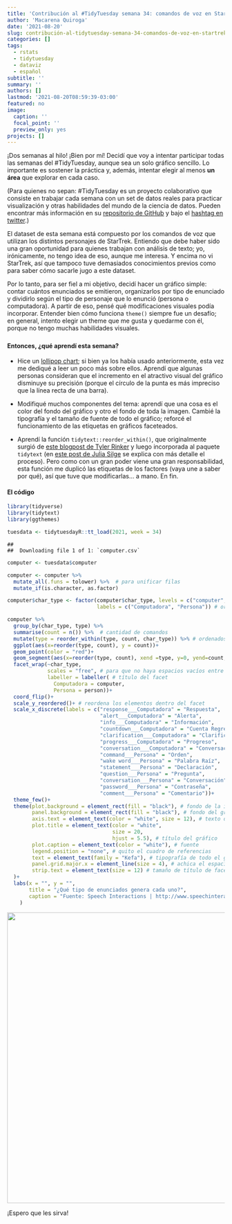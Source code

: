 ```yaml
---
title: 'Contribución al #TidyTuesday semana 34: comandos de voz en StarTrek'
author: 'Macarena Quiroga'
date: '2021-08-20'
slug: contribución-al-tidytuesday-semana-34-comandos-de-voz-en-startrek
categories: []
tags: 
  - rstats
  - tidytuesday
  - dataviz
  - español
subtitle: ''
summary: ''
authors: []
lastmod: '2021-08-20T08:59:39-03:00'
featured: no
image:
  caption: ''
  focal_point: ''
  preview_only: yes
projects: []
---
```


¡Dos semanas al hilo! ¡Bien por mí! Decidí que voy a intentar participar todas las semanas del \#TidyTuesday, aunque sea un solo gráfico sencillo. Lo importante es sostener la práctica y, además, intentar elegir al menos **un área** que explorar en cada caso.

(Para quienes no sepan: \#TidyTuesday es un proyecto colaborativo que consiste en trabajar cada semana con un set de datos reales para practicar visualización y otras habilidades del mundo de la ciencia de datos. Pueden encontrar más información en su [repositorio de GitHub](https://github.com/rfordatascience/tidytuesday/blob/master/data/2021/2021-08-10/readme.md) y bajo el [hashtag en twitter](https://twitter.com/hashtag/TidyTuesday?src=hashtag_click).)

El dataset de esta semana está compuesto por los comandos de voz que utilizan los distintos personajes de StarTrek. Entiendo que debe haber sido una gran oportunidad para quienes trabajan con análisis de texto; yo, irónicamente, no tengo idea de eso, aunque me interesa. Y encima no vi StarTrek, así que tampoco tuve demasiados conocimientos previos como para saber cómo sacarle jugo a este dataset.

Por lo tanto, para ser fiel a mi objetivo, decidí hacer un gráfico simple: contar cuántos enunciados se emitieron, organizarlos por tipo de enunciado y dividirlo según el tipo de personaje que lo enunció (persona o computadora). A partir de eso, pensé qué modificaciones visuales podía incorporar. Entender bien cómo funciona `theme()` siempre fue un desafío; en general, intento elegir un theme que me gusta y quedarme con él, porque no tengo muchas habilidades visuales.

##### 

#### Entonces, ¿qué aprendí esta semana?

- Hice un [lollipop chart](https://www.r-graph-gallery.com/lollipop-plot.html); si bien ya los había usado anteriormente, esta vez me dediqué a leer un poco más sobre ellos. Aprendí que algunas personas consideran que el incremento en el atractivo visual del gráfico disminuye su precisión (porque el círculo de la punta es más impreciso que la línea recta de una barra).

- Modifiqué muchos componentes del tema: aprendí que una cosa es el color del fondo del gráfico y otro el fondo de toda la imagen. Cambié la tipografía y el tamaño de fuente de todo el gráfico; reforcé el funcionamiento de las etiquetas en gráficos faceteados.

- Aprendí la función `tidytext::reorder_within()`, que originalmente surgió de [este blogpost de Tyler Rinker](https://trinkerrstuff.wordpress.com/2016/12/23/ordering-categories-within-ggplot2-facets/) y luego incorporada al paquete `tidytext` (en [este post de Julia Silge](https://juliasilge.com/blog/reorder-within/) se explica con más detalle el proceso). Pero como con un gran poder viene una gran responsabilidad, esta función me duplicó las etiquetas de los factores (vaya une a saber por qué), así que tuve que modificarlas... a mano. En fin.


#### El código


```r
library(tidyverse)
library(tidytext)
library(ggthemes)

tuesdata <- tidytuesdayR::tt_load(2021, week = 34)
```

```
## 
## 	Downloading file 1 of 1: `computer.csv`
```

```r
computer <- tuesdata$computer

computer <- computer %>% 
  mutate_all(.funs = tolower) %>%  # para unificar filas
  mutate_if(is.character, as.factor)

computer$char_type <- factor(computer$char_type, levels = c("computer", "person"), 
                             labels = c("Computadora", "Persona")) # ordena

computer %>% 
  group_by(char_type, type) %>% 
  summarise(count = n()) %>%  # cantidad de comandos
  mutate(type = reorder_within(type, count, char_type)) %>% # ordenados por cantidad
  ggplot(aes(x=reorder(type, count), y = count))+
  geom_point(color = "red")+
  geom_segment(aes(x=reorder(type, count), xend =type, y=0, yend=count, color = "red"))+
  facet_wrap(~char_type, 
             scales = "free", # para que no haya espacios vacíos entre las facetas
             labeller = labeller( # título del facet
               Computadora = computer,
               Persona = person))+
  coord_flip()+
  scale_y_reordered()+ # reordena los elementos dentro del facet
  scale_x_discrete(labels = c("response___Computadora" = "Respuesta",
                              "alert___Computadora" = "Alerta",
                              "info___Computadora" = "Información",
                              "countdown___Computadora" = "Cuenta Regresiva",
                              "clarification___Computadora" = "Clarificación",
                              "progress___Computadora" = "Progreso",
                              "conversation___Computadora" = "Conversación",
                              "command___Persona" = "Orden",
                              "wake word___Persona" = "Palabra Raíz",
                              "statement___Persona" = "Declaración",
                              "question___Persona" = "Pregunta",
                              "conversation___Persona" = "Conversación",
                              "password___Persona" = "Contraseña",
                              "comment___Persona" = "Comentario"))+
  theme_few()+
  theme(plot.background = element_rect(fill = "black"), # fondo de la imagen
        panel.background = element_rect(fill = "black"), # fondo del gráfico
        axis.text = element_text(color = "white", size = 12), # texto de los ejes
        plot.title = element_text(color = "white", 
                                  size = 20, 
                                  hjust = 5.5), # título del gráfico
        plot.caption = element_text(color = "white"), # fuente
        legend.position = "none", # quito el cuadro de referencias
        text = element_text(family = "Kefa"), # tipografía de todo el gráfico
        panel.grid.major.x = element_line(size = 4), # achica el espacio entre ticks
        strip.text = element_text(size = 12) # tamaño de título de facet
  )+
  labs(x = "", y = "",
       title = "¿Qué tipo de enunciados genera cada uno?",
       caption = "Fuente: Speech Interactions | http://www.speechinteraction.org/TNG/ | @_msquiroga"
    )
```

<img src="{{< blogdown/postref >}}index_files/figure-html/unnamed-chunk-1-1.png" width="672" />

¡Espero que les sirva!
